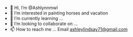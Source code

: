 - 👋 Hi, I’m @Ashlynnmwl
- 👀 I’m interested in painting horses and vacation 
- 🌱 I’m currently learning ...
- 💞️ I’m looking to collaborate on ...
- 📫 How to reach me ...
Email  ashleylindsay71@gmail.com
<!---
Ashlynnmwl/Ashlynnmwl is a ✨ special ✨ repository because its `README.md` (this file) appears on your GitHub profile.
You can click the Preview link to take a look at your changes.
--->
